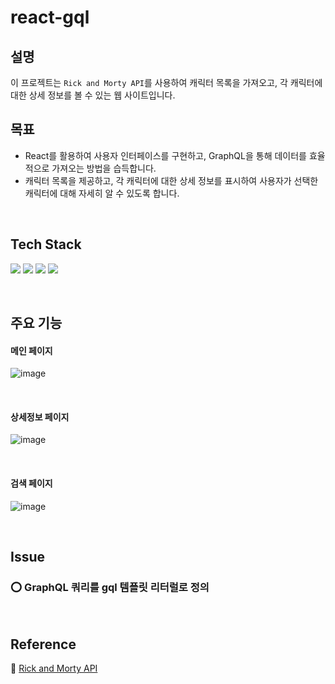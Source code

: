 # react-gql

## 설명

이 프로젝트는 `Rick and Morty API`를 사용하여 캐릭터 목록을 가져오고, 각 캐릭터에 대한 상세 정보를 볼 수 있는 웹 사이트입니다.
&nbsp;

## 목표

- React를 활용하여 사용자 인터페이스를 구현하고, GraphQL을 통해 데이터를 효율적으로 가져오는 방법을 습득합니다.
- 캐릭터 목록을 제공하고, 각 캐릭터에 대한 상세 정보를 표시하여 사용자가 선택한 캐릭터에 대해 자세히 알 수 있도록 합니다.

&nbsp;

## Tech Stack

<img src="https://img.shields.io/badge/React-61DAFB?style=for-the-badge&logo=React&logoColor=white">
<img src="https://img.shields.io/badge/apollo graphql-311C87?style=for-the-badge&logo=apollographql&logoColor=white">
<img src="https://img.shields.io/badge/reactrouter-CA4245?style=for-the-badge&logo=reactrouter&logoColor=white">
<img src="https://img.shields.io/badge/CSS3-1572B6?style=for-the-badge&logo=CSS3&logoColor=white">

&nbsp;

## 주요 기능

#### 메인 페이지

![image](https://github.com/kmseunh/react-gql/assets/105186724/a35f73de-10ec-460a-9e5d-cdd706b86f7b)

&nbsp;

#### 상세정보 페이지

![image](https://github.com/kmseunh/react-gql/assets/105186724/d40332a9-ce94-4e6e-8c74-8828b3da0af8)

&nbsp;

#### 검색 페이지

![image](https://github.com/kmseunh/react-gql/assets/105186724/e3f9cad4-f58a-4542-ac91-0b404a0b7135)

&nbsp;

## Issue

### ⭕️ GraphQL 쿼리를 gql 템플릿 리터럴로 정의

&nbsp;

## Reference

📜 [Rick and Morty API](https://rickandmortyapi.com/graphql)
